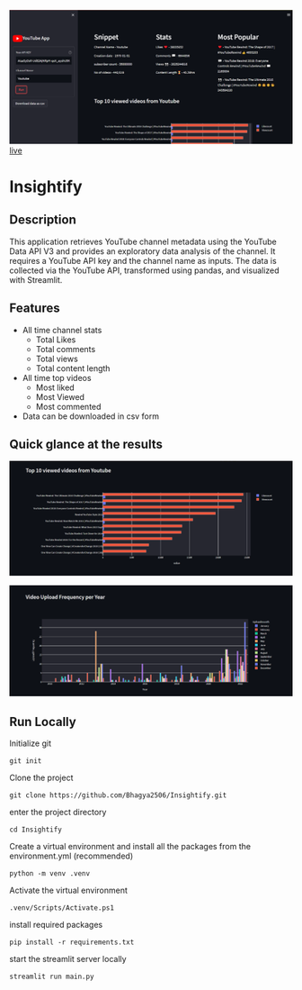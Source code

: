 ![banner](Preview/Dashboard.png)
[live](https://youtube-channel-analyser.streamlit.app/)


# Insightify

## Description
This application retrieves YouTube channel metadata using the YouTube Data API V3 and provides an exploratory data analysis of the channel. It requires a YouTube API key and the channel name as inputs. The data is collected via the YouTube API, transformed using pandas, and visualized with Streamlit.

## Features
- All time channel stats
  - Total Likes
  - Total comments
  - Total views
  - Total content length
- All time top videos
  - Most liked
  - Most Viewed
  - Most commented
- Data can be downloaded in csv form 

## Quick glance at the results
![Top-10-videos](Preview/Top-10-videos.png)

![video-upload-freq](Preview/Video-upload-frequency.png)


## Run Locally
Initialize git
```
git init
```
Clone the project
```
git clone https://github.com/Bhagya2506/Insightify.git
```
enter the project directory
```
cd Insightify
```
Create a virtual environment and install all the packages from the environment.yml (recommended)
```
python -m venv .venv
```
Activate the virtual environment
```
.venv/Scripts/Activate.ps1
```
install required packages
```
pip install -r requirements.txt
```
start the streamlit server locally
```
streamlit run main.py
```
